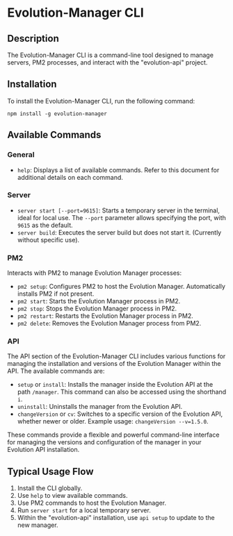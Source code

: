 [title]: \\ "CLI"

# Evolution-Manager CLI

## Description
The Evolution-Manager CLI is a command-line tool designed to manage servers, PM2 processes, and interact with the "evolution-api" project.

## Installation
To install the Evolution-Manager CLI, run the following command:
```
npm install -g evolution-manager
```

## Available Commands

### General
- `help`: Displays a list of available commands. Refer to this document for additional details on each command.

### Server
- `server start [--port=9615]`: Starts a temporary server in the terminal, ideal for local use. The `--port` parameter allows specifying the port, with `9615` as the default.
- `server build`: Executes the server build but does not start it. (Currently without specific use).

### PM2
Interacts with PM2 to manage Evolution Manager processes:
- `pm2 setup`: Configures PM2 to host the Evolution Manager. Automatically installs PM2 if not present.
- `pm2 start`: Starts the Evolution Manager process in PM2.
- `pm2 stop`: Stops the Evolution Manager process in PM2.
- `pm2 restart`: Restarts the Evolution Manager process in PM2.
- `pm2 delete`: Removes the Evolution Manager process from PM2.

### API

The API section of the Evolution-Manager CLI includes various functions for managing the installation and versions of the Evolution Manager within the API. The available commands are:

- `setup` or `install`: Installs the manager inside the Evolution API at the path `/manager`. This command can also be accessed using the shorthand `i`.
- `uninstall`: Uninstalls the manager from the Evolution API.
- `changeVersion` or `cv`: Switches to a specific version of the Evolution API, whether newer or older. Example usage: `changeVersion --v=1.5.0`.

These commands provide a flexible and powerful command-line interface for managing the versions and configuration of the manager in your Evolution API installation.

## Typical Usage Flow
1. Install the CLI globally.
2. Use `help` to view available commands.
3. Use PM2 commands to host the Evolution Manager.
4. Run `server start` for a local temporary server.
5. Within the "evolution-api" installation, use `api setup` to update to the new manager.
